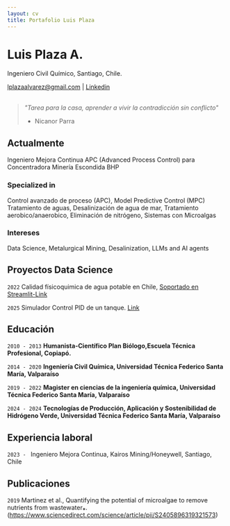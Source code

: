 ```yaml
---
layout: cv
title: Portafolio Luis Plaza
---
```

# Luis Plaza A.
Ingeniero Civil Químico, Santiago, Chile.

<div id="webaddress">
<a href="lplazaalvarez@gmail.com">lplazaalvarez@gmail.com</a>
| <a href="https://www.linkedin.com/in/lplazaalvarez/">Linkedin</a>
</div><br>


>
> *"Tarea para la casa, aprender a vivir la contradicción sin conflicto"*
> - Nicanor Parra



## Actualmente

Ingeniero Mejora Continua APC (Advanced Process Control) para Concentradora Minería Escondida BHP
### Specialized in
Control avanzado de proceso (APC), Model Predictive Control (MPC)
Tratamiento de aguas, Desalinización de agua de mar, Tratamiento aerobico/anaerobico, Eliminación de nitrógeno, Sistemas con Microalgas



### Intereses

Data Science, Metalurgical Mining, Desalinization, LLMs and AI agents

## Proyectos Data Science

`2022`
Calidad físicoquimica de agua potable en Chile, [Soportado en Streamlit-Link](https://chilewaterquality.streamlit.app/)

`2025`
Simulador Control PID de un tanque. [Link](https://luchoplaza.github.io/PIDSim/ 'Simulador PID')

## Educación

`2010 - 2013`
__Humanista-Científico Plan Biólogo,Escuela Técnica Profesional, Copiapó.__

`2014 - 2020`
__Ingeniería Civil Química, Universidad Técnica Federico Santa María, Valparaíso__

`2019 - 2022`
__Magister en ciencias de la ingeniería química, Universidad Técnica Federico Santa María, Valparaíso__

`2024 - 2024`
__Tecnologías de Producción, Aplicación y Sostenibilidad de Hidrógeno Verde, Universidad Técnica Federico Santa María, Valparaíso__



## Experiencia laboral

`2023 - `
Ingeniero Mejora Continua, Kairos Mining/Honeywell, Santiago, Chile


## Publicaciones

`2019`
Martinez et al., Quantifying the potential of microalgae to remove nutrients from wastewater⁎. (https://www.sciencedirect.com/science/article/pii/S2405896319321573)







<!-- ### Footer

Last updated: Abril 2025 -->
